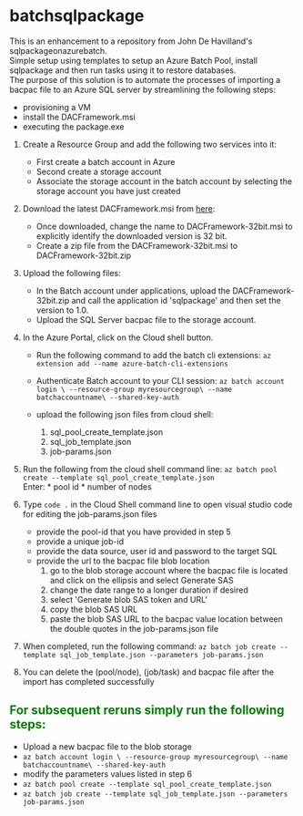 # batchsqlpackage
This is an enhancement to a repository from John De Havilland's sqlpackageonazurebatch. <br>
Simple setup using templates to setup an Azure Batch Pool, install sqlpackage and then run tasks using it to restore databases. <br>
The purpose of this solution is to automate the processes of importing a bacpac file to an Azure SQL server by streamlining the following steps: 
* provisioning a VM
* install the DACFramework.msi
* executing the package.exe 

1.  Create a Resource Group <myresourcegroup> and add the following two services into it: <br>
    * First create a batch account in Azure 
    * Second create a storage account
    * Associate the storage account in the batch account by selecting the storage account you have just created

2. Download the latest DACFramework.msi from [here](https://www.microsoft.com/en-us/download/details.aspx?id=55255): <br>
    * Once downloaded, change the name to  DACFramework-32bit.msi to explicitly identify the downloaded version is 32 bit.  
    * Create a zip file from the DACFramework-32bit.msi to DACFramework-32bit.zip

3. Upload the following files: <br> 
    * In the Batch account under applications, upload the DACFramework-32bit.zip and call the application id 'sqlpackage' and then set the version to 1.0. 
    * Upload the SQL Server bacpac file to the storage account.

4.  In the Azure Portal, click on the Cloud shell button. <br>
    * Run the following command to add the batch cli extensions: `az extension add --name azure-batch-cli-extensions`       
    * Authenticate Batch account to your CLI session: `az batch account login \ --resource-group myresourcegroup\ --name batchaccountname\ --shared-key-auth`
    
    * upload the following json files from cloud shell: 
       1. sql_pool_create_template.json
       2. sql_job_template.json
       3. job-params.json

5. Run the following from the cloud shell command line: `az batch pool create --template sql_pool_create_template.json` <br>
   Enter:
       * pool id 
       * number of nodes

6. Type `code .` in the Cloud Shell command line to open visual studio code for editing the job-params.json files  
    * provide the pool-id that you have provided in step 5
    * provide a unique job-id
    * provide the data source, user id and password to the target SQL
    * provide the url to the bacpac file blob location
        1. go to the blob storage account where the bacpac file is located and click on the ellipsis and select Generate SAS
        2. change the date range to a longer duration if desired
        3. select 'Generate blob SAS token and URL'
        4. copy the blob SAS URL
        5. paste the blob SAS URL to the bacpac value location between the double quotes in the job-params.json file

7. When completed, run the following command: `az batch job create --template sql_job_template.json --parameters job-params.json` 

8. You can delete the (pool/node), (job/task) and bacpac file after the import has completed successfully

## <span style="color:Green">For subsequent reruns simply run the following steps:</span>
* Upload a new bacpac file to the blob storage
* `az batch account login \ --resource-group myresourcegroup\ --name batchaccountname\ --shared-key-auth`
* modify the parameters values listed in step 6
* `az batch pool create --template sql_pool_create_template.json`
* `az batch job create --template sql_job_template.json --parameters job-params.json`

